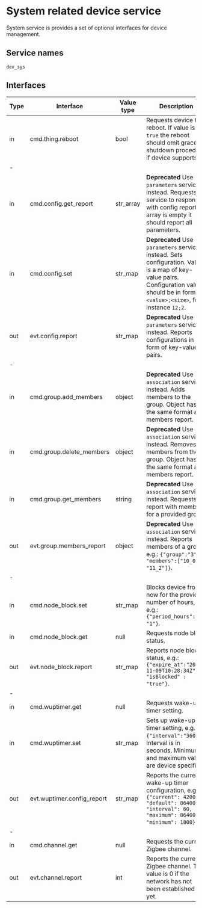 # System related device service

System service is provides a set of optional interfaces for device management.

## Service names

`dev_sys`

## Interfaces

| Type | Interface                  | Value type | Description                                                                                                                                                                           |
|------|----------------------------|------------|---------------------------------------------------------------------------------------------------------------------------------------------------------------------------------------|
| in   | cmd.thing.reboot           | bool       | Requests device to reboot. If value is `true` the reboot should omit graceful shutdown procedure if device supports it.                                                               |                                
| -    |                            |            |                                                                                                                                                                                       |
| in   | cmd.config.get_report      | str_array  | **Deprecated** Use `parameters` service instead. Requests service to respond with config report. If array is empty it should report all parameters.                                   |
| in   | cmd.config.set             | str_map    | **Deprecated** Use `parameters` service instead. Sets configuration. Value is a map of key-value pairs. Configuration values should be in form `<value>;<size>`, for instance `12;2`. |
| out  | evt.config.report          | str_map    | **Deprecated** Use `parameters` service instead. Reports configurations in form of key-value pairs.                                                                                   |
| -    |                            |            |                                                                                                                                                                                       |
| in   | cmd.group.add_members      | object     | **Deprecated** Use `association` service instead. Adds members to the group. Object has the same format as members report.                                                            |
| in   | cmd.group.delete_members   | object     | **Deprecated** Use `association` service instead. Removes members from the group. Object has the same format as members report.                                                       |
| in   | cmd.group.get_members      | string     | **Deprecated** Use `association` service instead. Requests report with members for a provided group.                                                                                  |
| out  | evt.group.members_report   | object     | **Deprecated** Use `association` service instead. Reports members of a group, e.g.: `{"group":"3", "members":["10_0", "11_2"]}`.                                                      |
| -    |                            |            |                                                                                                                                                                                       |
| in   | cmd.node_block.set         | str_map    | Blocks device from now for the provided number of hours, e.g.: `{"period_hours": "1"}`.                                                                                               |
| in   | cmd.node_block.get         | null       | Requests node block status.                                                                                                                                                           |
| out  | evt.node_block.report      | str_map    | Reports node block status, e.g.: `{"expire_at":"2020-11-09T10:28:34Z", "isBlocked" : "true"}`.                                                                                        |
| -    |                            |            |                                                                                                                                                                                       |
| in   | cmd.wuptimer.get           | null       | Requests wake-up timer setting.                                                                                                                                                       |
| in   | cmd.wuptimer.set           | str_map    | Sets up wake-up timer setting, e.g. `{"interval":"3600"}`. Interval is in seconds. Minimum and maximum values are device specific.                                                    |
| out  | evt.wuptimer.config_report | str_map    | Reports the current wake-up timer configuration, e.g.: `{"current": 4200, "default": 86400, "interval": 60, "maximum": 86400, "minimum": 1800}`.                                      |
| -    |                            |            |                                                                                                                                                                                       |
| in   | cmd.channel.get            | null       | Requests the current Zigbee channel.                                                                                                                                                  |
| out  | evt.channel.report         | int        | Reports the current Zigbee channel. The value is 0 if the network has not been established yet.                                                                                       |

